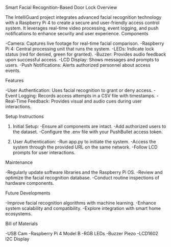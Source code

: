 Smart Facial Recognition-Based Door Lock
Overview

The IntelliGuard project integrates advanced facial recognition technology with a Raspberry Pi 4 to create a secure and user-friendly access control system. It leverages real-time video processing, event logging, and push notifications to enhance security and user experience.
Components

-Camera: Captures live footage for real-time facial comparison.
-Raspberry Pi 4: Central processing unit that runs the system.
-LEDs: Indicate lock status (red for denied, green for granted).
-Buzzer: Provides audio feedback upon successful access.
-LCD Display: Shows messages and prompts to users.
-Push Notifications: Alerts authorized personnel about access events.

Features

-User Authentication: Uses facial recognition to grant or deny access.
-Event Logging: Records access attempts in a CSV file with timestamps.
-Real-Time Feedback: Provides visual and audio cues during user interactions.

Setup Instructions

1. Initial Setup:
    -Ensure all components are intact.
    -Add authorized users to the dataset.
    -Configure the .env file with your PushBullet access token.

2. User Authentication:
    -Run app.py to initiate the system.
    -Access the system through the provided URL on the same network.
    -Follow LCD prompts for user interactions.

Maintenance

-Regularly update software libraries and the Raspberry Pi OS.
-Review and optimize the facial recognition database.
-Conduct routine inspections of hardware components.

Future Developments

-Improve facial recognition algorithms with machine learning.
-Enhance system scalability and compatibility.
-Explore integration with smart home ecosystems.

Bill of Materials

-USB Cam
-Raspberry Pi 4 Model B
-RGB LEDs
-Buzzer Piezo
-LCD1602 I2C Display
